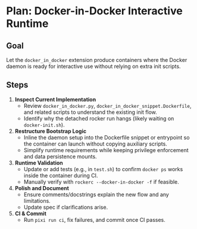 # Plan: Docker-in-Docker Interactive Runtime

## Goal
Let the `docker_in_docker` extension produce containers where the Docker daemon is ready for interactive use without relying on extra init scripts.

## Steps
1. **Inspect Current Implementation**
   - Review `docker_in_docker.py`, `docker_in_docker_snippet.Dockerfile`, and related scripts to understand the existing init flow.
   - Identify why the detached rocker run hangs (likely waiting on `docker-init.sh`).
2. **Restructure Bootstrap Logic**
   - Inline the daemon setup into the Dockerfile snippet or entrypoint so the container can launch without copying auxiliary scripts.
   - Simplify runtime requirements while keeping privilege enforcement and data persistence mounts.
3. **Runtime Validation**
   - Update or add tests (e.g., in `test.sh`) to confirm `docker ps` works inside the container during CI.
   - Manually verify with `rockerc --docker-in-docker -f` if feasible.
4. **Polish and Document**
   - Ensure comments/docstrings explain the new flow and any limitations.
   - Update spec if clarifications arise.
5. **CI & Commit**
   - Run `pixi run ci`, fix failures, and commit once CI passes.

